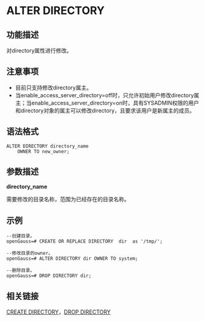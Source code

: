 # ALTER DIRECTORY

## 功能描述<a name="zh-cn_topic_0283137159_zh-cn_topic_0237122058_zh-cn_topic_0059778392_sc84e6980912549c4bbd6895f97ac39f1"></a>

对directory属性进行修改。

## 注意事项<a name="zh-cn_topic_0283137159_zh-cn_topic_0237122058_zh-cn_topic_0059778392_sb3569429c1304678895bcf79fb6304cf"></a>

-   目前只支持修改directory属主。
-   当enable_access_server_directory=off时，只允许初始用户修改directory属主；当enable_access_server_directory=on时，具有SYSADMIN权限的用户和directory对象的属主可以修改directory，且要求该用户是新属主的成员。

## 语法格式<a name="zh-cn_topic_0283137159_zh-cn_topic_0237122058_section185432369210"></a>

```
ALTER DIRECTORY directory_name
    OWNER TO new_owner;
```

## 参数描述<a name="zh-cn_topic_0283137159_zh-cn_topic_0237122058_section37023591411"></a>

**directory\_name**

需要修改的目录名称，范围为已经存在的目录名称。

## 示例<a name="zh-cn_topic_0283137159_zh-cn_topic_0237122058_section162752045154311"></a>

```
--创建目录。
openGauss=# CREATE OR REPLACE DIRECTORY  dir  as '/tmp/';

--修改目录的owner。
openGauss=# ALTER DIRECTORY dir OWNER TO system;

--删除目录。
openGauss=# DROP DIRECTORY dir;
```

## 相关链接<a name="zh-cn_topic_0283137159_zh-cn_topic_0237122058_section613212620440"></a>

[CREATE DIRECTORY](CREATE-DIRECTORY.md)，[DROP DIRECTORY](DROP-DIRECTORY.md)

